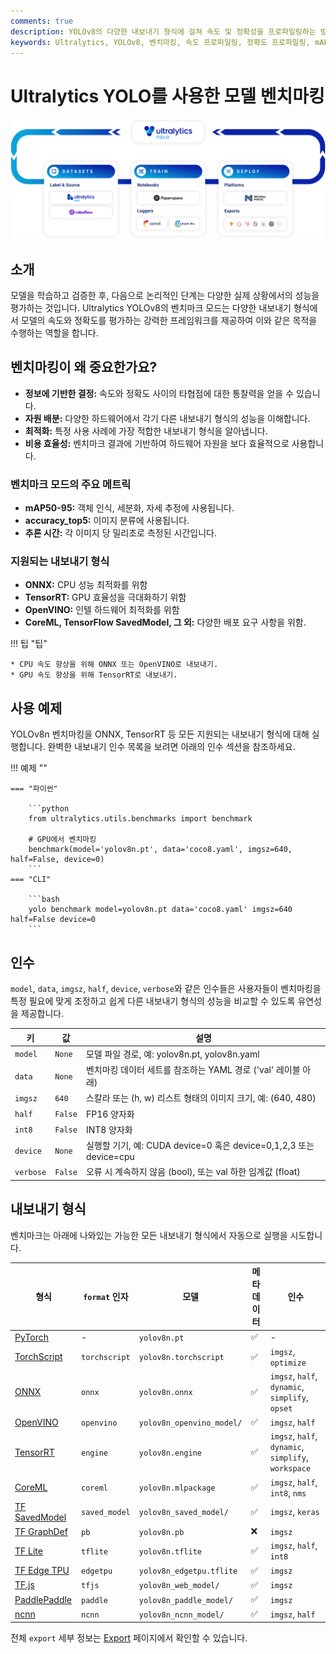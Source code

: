 ```yaml
---
comments: true
description: YOLOv8의 다양한 내보내기 형식에 걸쳐 속도 및 정확성을 프로파일링하는 방법을 알아보고, mAP50-95, accuracy_top5 메트릭 및 기타에 대한 통찰을 얻으십시오.
keywords: Ultralytics, YOLOv8, 벤치마킹, 속도 프로파일링, 정확도 프로파일링, mAP50-95, accuracy_top5, ONNX, OpenVINO, TensorRT, YOLO 내보내기 형식
---
```


# Ultralytics YOLO를 사용한 모델 벤치마킹

<img width="1024" src="https://github.com/ultralytics/assets/raw/main/yolov8/banner-integrations.png" alt="Ultralytics YOLO 생태계 및 통합">

## 소개

모델을 학습하고 검증한 후, 다음으로 논리적인 단계는 다양한 실제 상황에서의 성능을 평가하는 것입니다. Ultralytics YOLOv8의 벤치마크 모드는 다양한 내보내기 형식에서 모델의 속도와 정확도를 평가하는 강력한 프레임워크를 제공하여 이와 같은 목적을 수행하는 역할을 합니다.

## 벤치마킹이 왜 중요한가요?

- **정보에 기반한 결정:** 속도와 정확도 사이의 타협점에 대한 통찰력을 얻을 수 있습니다.
- **자원 배분:** 다양한 하드웨어에서 각기 다른 내보내기 형식의 성능을 이해합니다.
- **최적화:** 특정 사용 사례에 가장 적합한 내보내기 형식을 알아냅니다.
- **비용 효율성:** 벤치마크 결과에 기반하여 하드웨어 자원을 보다 효율적으로 사용합니다.

### 벤치마크 모드의 주요 메트릭

- **mAP50-95:** 객체 인식, 세분화, 자세 추정에 사용됩니다.
- **accuracy_top5:** 이미지 분류에 사용됩니다.
- **추론 시간:** 각 이미지 당 밀리초로 측정된 시간입니다.

### 지원되는 내보내기 형식

- **ONNX:** CPU 성능 최적화를 위함
- **TensorRT:** GPU 효율성을 극대화하기 위함
- **OpenVINO:** 인텔 하드웨어 최적화를 위함
- **CoreML, TensorFlow SavedModel, 그 외:** 다양한 배포 요구 사항을 위함.

!!! 팁 "팁"

    * CPU 속도 향상을 위해 ONNX 또는 OpenVINO로 내보내기.
    * GPU 속도 향상을 위해 TensorRT로 내보내기.

## 사용 예제

YOLOv8n 벤치마킹을 ONNX, TensorRT 등 모든 지원되는 내보내기 형식에 대해 실행합니다. 완벽한 내보내기 인수 목록을 보려면 아래의 인수 섹션을 참조하세요.

!!! 예제 ""

    === "파이썬"

        ```python
        from ultralytics.utils.benchmarks import benchmark

        # GPU에서 벤치마킹
        benchmark(model='yolov8n.pt', data='coco8.yaml', imgsz=640, half=False, device=0)
        ```
    === "CLI"

        ```bash
        yolo benchmark model=yolov8n.pt data='coco8.yaml' imgsz=640 half=False device=0
        ```

## 인수

`model`, `data`, `imgsz`, `half`, `device`, `verbose`와 같은 인수들은 사용자들이 벤치마킹을 특정 필요에 맞게 조정하고 쉽게 다른 내보내기 형식의 성능을 비교할 수 있도록 유연성을 제공합니다.

| 키         | 값       | 설명                                                       |
|-----------|---------|----------------------------------------------------------|
| `model`   | `None`  | 모델 파일 경로, 예: yolov8n.pt, yolov8n.yaml                    |
| `data`    | `None`  | 벤치마킹 데이터 세트를 참조하는 YAML 경로 ('val' 레이블 아래)                 |
| `imgsz`   | `640`   | 스칼라 또는 (h, w) 리스트 형태의 이미지 크기, 예: (640, 480)              |
| `half`    | `False` | FP16 양자화                                                 |
| `int8`    | `False` | INT8 양자화                                                 |
| `device`  | `None`  | 실행할 기기, 예: CUDA device=0 혹은 device=0,1,2,3 또는 device=cpu |
| `verbose` | `False` | 오류 시 계속하지 않음 (bool), 또는 val 하한 임계값 (float)               |

## 내보내기 형식

벤치마크는 아래에 나와있는 가능한 모든 내보내기 형식에서 자동으로 실행을 시도합니다.

| 형식                                                                 | `format` 인자   | 모델                        | 메타데이터 | 인수                                                  |
|--------------------------------------------------------------------|---------------|---------------------------|-------|-----------------------------------------------------|
| [PyTorch](https://pytorch.org/)                                    | -             | `yolov8n.pt`              | ✅     | -                                                   |
| [TorchScript](https://pytorch.org/docs/stable/jit.html)            | `torchscript` | `yolov8n.torchscript`     | ✅     | `imgsz`, `optimize`                                 |
| [ONNX](https://onnx.ai/)                                           | `onnx`        | `yolov8n.onnx`            | ✅     | `imgsz`, `half`, `dynamic`, `simplify`, `opset`     |
| [OpenVINO](https://docs.openvino.ai/latest/index.html)             | `openvino`    | `yolov8n_openvino_model/` | ✅     | `imgsz`, `half`                                     |
| [TensorRT](https://developer.nvidia.com/tensorrt)                  | `engine`      | `yolov8n.engine`          | ✅     | `imgsz`, `half`, `dynamic`, `simplify`, `workspace` |
| [CoreML](https://github.com/apple/coremltools)                     | `coreml`      | `yolov8n.mlpackage`       | ✅     | `imgsz`, `half`, `int8`, `nms`                      |
| [TF SavedModel](https://www.tensorflow.org/guide/saved_model)      | `saved_model` | `yolov8n_saved_model/`    | ✅     | `imgsz`, `keras`                                    |
| [TF GraphDef](https://www.tensorflow.org/api_docs/python/tf/Graph) | `pb`          | `yolov8n.pb`              | ❌     | `imgsz`                                             |
| [TF Lite](https://www.tensorflow.org/lite)                         | `tflite`      | `yolov8n.tflite`          | ✅     | `imgsz`, `half`, `int8`                             |
| [TF Edge TPU](https://coral.ai/docs/edgetpu/models-intro/)         | `edgetpu`     | `yolov8n_edgetpu.tflite`  | ✅     | `imgsz`                                             |
| [TF.js](https://www.tensorflow.org/js)                             | `tfjs`        | `yolov8n_web_model/`      | ✅     | `imgsz`                                             |
| [PaddlePaddle](https://github.com/PaddlePaddle)                    | `paddle`      | `yolov8n_paddle_model/`   | ✅     | `imgsz`                                             |
| [ncnn](https://github.com/Tencent/ncnn)                            | `ncnn`        | `yolov8n_ncnn_model/`     | ✅     | `imgsz`, `half`                                     |

전체 `export` 세부 정보는 [Export](https://docs.ultralytics.com/modes/export/) 페이지에서 확인할 수 있습니다.

